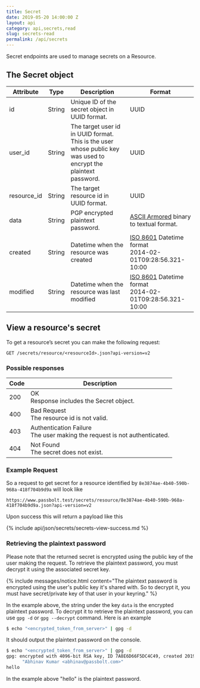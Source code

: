 ```yaml
---
title: Secret
date: 2019-05-20 14:00:00 Z
layout: api
category: api,secrets,read
slug: secrets-read
permalink: /api/secrets
---
```


Secret endpoints are used to manage secrets on a Resource.

## The Secret object

<table class="table-parameters">
    <thead>
        <tr>
            <th>
                Attribute
            </th>
            <th>
                Type
            </th>
            <th>
                Description
            </th>
            <th>
                Format
            </th>
        </tr>
    </thead>
    <tbody>
        <tr>
            <td>
                id
            </td>
            <td>
                String
            </td>
            <td>
                Unique ID of the secret object in UUID format.
            </td>
            <td>
                UUID
            </td>
        </tr>
        <tr>
            <td>
                user_id
            </td>
            <td>
                String
            </td>
            <td>
                The target user id in UUID format.<br/> This is the user whose public key was used to encrypt the plaintext password.
            </td>
            <td>
                UUID
            </td>
        </tr>
        <tr>
            <td>
                resource_id
            </td>
            <td>
                String
            </td>
            <td>
                The target resource id in UUID format.
            </td>
            <td>
                UUID
            </td>
        </tr>
        <tr>
            <td>
                data
            </td>
            <td>
                String
            </td>
            <td>
                PGP encrypted plaintext password.
            </td>
            <td>
                <a href="https://en.m.wikipedia.org/wiki/Binary-to-text_encoding">ASCII Armored</a> binary to textual format.
            </td>
        </tr>
        <tr>
            <td>
                created
            </td>
            <td>
                String
            </td>
            <td>
                Datetime when the resource was created
            </td>
            <td>
                <a href="https://en.wikipedia.org/wiki/ISO_8601&amp;sa=D&amp;ust=1554900189897000">ISO 8601</a>
                Datetime format<br/>
                2014-02-01T09:28:56.321-10:00
            </td>
        </tr>
        <tr>
            <td>
                modified
            </td>
            <td>
                String
            </td>
            <td>
                Datetime when the resource was last modified
            </td>
            <td>
                <a href="https://en.wikipedia.org/wiki/ISO_8601&amp;sa=D&amp;ust=1554900189897000">ISO 8601</a>
                Datetime format<br/>
                2014-02-01T09:28:56.321-10:00
            </td>
        </tr>
    </tbody>
</table>

## View a resource's secret

To get a resource’s secret you can make the following request:

```
GET /secrets/resource/<resourceId>.json?api-version=v2
```

### Possible responses

<table class="table-parameters">
    <thead>
        <tr>
            <th>Code</th>
            <th>Description</th>
        </tr>
    </thead>
    <tbody>
        <tr>
            <td>200</td>
            <td>OK<br/>
            Response includes the Secret object.</td>
        </tr>
        <tr>
            <td>400</td>
            <td>Bad Request<br/>
            The resource id is not valid.</td>
        </tr>
        <tr>
            <td>403</td>
            <td>Authentication Failure<br/>
            The user making the request is not authenticated.</td>
        </tr>
        <tr>
            <td>404</td>
            <td>Not Found<br/>
            The secret does not exist.</td>
        </tr>
    </tbody>
</table>

### Example Request

So a request to get secret for a resource identified by `8e3874ae-4b40-590b-968a-418f704b9d9a` will look like 

```
https://www.passbolt.test/secrets/resource/8e3874ae-4b40-590b-968a-418f704b9d9a.json?api-version=v2
```

Upon success this will return a payload like this

{% include api/json/secrets/secrets-view-success.md %}

### Retrieving the plaintext password

Please note that the returned secret is encrypted using the public key of the user making the request. To retrieve the plaintext password, you must decrypt it using the associated secret key.

{% include messages/notice.html
    content="The plaintext password is encrypted using the user's public key it's shared with. So to decrypt it, you must have secret/private key of that user in your keyring."
%}

In the example above, the string under the key `data` is the encrypted plaintext password. To decrypt it to retrieve the plaintext password, you can use `gpg -d` or `gpg --decrypt` command. Here is an example

```bash
$ echo "<encrypted_token_from_server>" | gpg -d
```

It should output the plaintext password on the console.

```bash
$ echo "<encrypted_token_from_server>" | gpg -d
gpg: encrypted with 4096-bit RSA key, ID 7A8E6D66F5DC4C49, created 2019-03-13
      "Abhinav Kumar <abhinav@passbolt.com>"
hello 

 ```

 In the example above "hello" is the plaintext password.